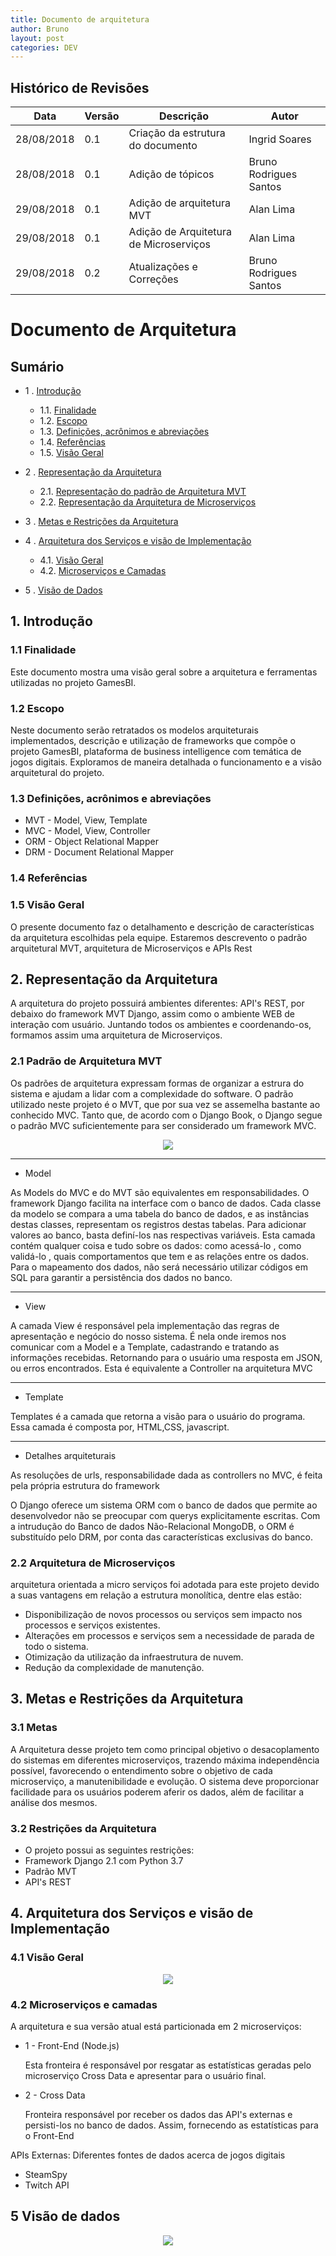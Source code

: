 ```yaml
---
title: Documento de arquitetura
author: Bruno
layout: post
categories: DEV
---
```


## Histórico de Revisões

|Data|Versão|Descrição|Autor|
| --- | --- | --- | --- |
|28/08/2018|0.1|Criação da estrutura do documento|Ingrid Soares|
|28/08/2018|0.1|Adição de tópicos|Bruno Rodrigues Santos|
|29/08/2018|0.1|Adição de arquitetura MVT|Alan Lima|
|29/08/2018|0.1|Adição de Arquitetura de Microserviços|Alan Lima|
|29/08/2018|0.2|Atualizações e Correções|Bruno Rodrigues Santos|

# Documento de Arquitetura

Sumário
----------------

* 1 . [Introdução](#1-introdução)
    * 1.1. [Finalidade](#11-finalidade)
    * 1.2. [Escopo](#12-escopo)
    * 1.3. [Definições, acrônimos e abreviações](#13-definições-acrônimos-e-abreviações)
    * 1.4. [Referências](#14-referências)
    * 1.5. [Visão Geral](#15-visão-geral)

* 2 . [Representação da Arquitetura](#2-representação-da-arquitetura)
   * 2.1. [Representação do padrão de Arquitetura MVT](#21-padrão-de-arquitetura-mvt)
   * 2.2. [Representação da Arquitetura de Microserviços](#22-arquitetura-de-microserviços)   

* 3 . [Metas e Restrições da Arquitetura](#3-metas-e-restrições-da-arquitetura)

* 4 . [Arquitetura dos Serviços e visão de Implementação](#4-arquitetura-dos-serviços-e-visão-de-implementação)
   * 4.1. [Visão Geral](#41-visão-geral)
   * 4.2. [Microserviços e Camadas](#42-microserviços-e-camadas)

* 5 . [Visão de Dados](#5-visão-de-dados)


## 1. Introdução

### 1.1 Finalidade

Este documento mostra uma visão geral sobre a arquitetura e ferramentas utilizadas no projeto GamesBI.

### 1.2 Escopo

Neste documento serão retratados os modelos arquiteturais implementados, descrição e utilização de frameworks
que compõe o projeto GamesBI, plataforma de business intelligence com temática de jogos digitais. Exploramos
de maneira detalhada o funcionamento e a visão arquitetural do projeto.

### 1.3 Definições, acrônimos e abreviações

- MVT - Model, View, Template
- MVC - Model, View, Controller
- ORM - Object Relational Mapper
- DRM - Document Relational Mapper

### 1.4 Referências

### 1.5 Visão Geral

O presente documento faz o detalhamento e descrição de características da arquitetura escolhidas pela equipe.
Estaremos descrevento o padrão arquitetural MVT, arquitetura de Microserviços e APIs Rest

## 2. Representação da Arquitetura

A arquitetura do projeto possuirá ambientes diferentes: API's REST, por debaixo do framework MVT Django, assim como o ambiente WEB de interação com usuário. Juntando todos os ambientes e coordenando-os, formamos assim uma arquitetura de Microserviços.

### 2.1 Padrão de Arquitetura MVT

Os padrões de arquitetura expressam formas de organizar a estrura do sistema e ajudam a lidar com a complexidade do software. O padrão utilizado neste projeto é o MVT, que por sua vez se assemelha bastante ao conhecido MVC. Tanto que, de acordo com o Django Book, o Django segue o padrão MVC suficientemente para ser considerado um framework MVC.

<p align="middle"><img src="https://i.imgur.com/hYYq7q4.png" ></p>

---

* Model

As Models do MVC e do MVT são equivalentes em responsabilidades. O framework Django facilita na interface com o banco de dados. Cada classe da modelo se compara a uma tabela do banco de dados, e as instâncias destas classes, representam os registros destas tabelas. Para adicionar valores ao banco, basta definí-los nas respectivas variáveis. Esta camada contém qualquer coisa e tudo sobre os dados: como acessá-lo , como validá-lo , quais comportamentos que tem e as relações entre os dados. Para o mapeamento dos dados, não será necessário utilizar códigos em SQL para garantir a persistência dos dados no banco.

---

* View

A camada View é responsável pela implementação das regras de apresentação e negócio do nosso sistema. É nela onde iremos nos comunicar com a Model e a Template, cadastrando e tratando as informações recebidas. Retornando para o usuário uma resposta em JSON, ou erros encontrados. Esta é equivalente a Controller na arquitetura MVC

---

* Template

Templates é a camada que retorna a visão para o usuário do programa. Essa camada é composta por, HTML,CSS, javascript.

---

* Detalhes arquiteturais

As resoluções de urls, responsabilidade dada as controllers no MVC, é feita pela própria estrutura do framework

O Django oferece um sistema ORM com o banco de dados que permite ao desenvolvedor não se preocupar com querys explicitamente escritas. Com a intrudução do Banco de dados Não-Relacional MongoDB, o ORM é substituído pelo DRM, por conta das características exclusivas do banco.

### 2.2 Arquitetura de Microserviços

 arquitetura orientada a micro serviços foi adotada para este projeto devido a suas vantagens em relação a estrutura monolítica, dentre elas estão:
* Disponibilização de novos processos ou serviços sem impacto nos processos e serviços existentes.
* Alterações em processos e serviços sem a necessidade de parada de todo o sistema.
* Otimização da utilização da infraestrutura de nuvem.
* Redução da complexidade de manutenção.

## 3. Metas e Restrições da Arquitetura

### 3.1 Metas
A Arquitetura desse projeto tem como principal objetivo o desacoplamento do sistemas em diferentes microserviços, trazendo máxima independência possível, favorecendo o entendimento sobre o objetivo de cada microserviço, a manutenibilidade e evolução. O sistema deve proporcionar facilidade para os usuários poderem aferir os dados, além de facilitar a análise dos mesmos.

### 3.2 Restrições da Arquitetura
- O projeto possui as seguintes restrições:
- Framework Django 2.1 com Python 3.7
- Padrão MVT
- API's REST

## 4. Arquitetura dos Serviços e visão de Implementação

### 4.1 Visão Geral

<p align="middle"><img src="https://i.imgur.com/60PWDud.jpg"></p>

### 4.2 Microserviços e camadas

A arquitetura e sua versão atual está particionada em 2 microserviços:

* 1 - Front-End (Node.js)
  
  Esta fronteira é responsável por resgatar as estatísticas geradas pelo microserviço Cross Data e 
  apresentar para o usuário final.

* 2 - Cross Data
  
  Fronteira responsável por receber os dados das API's externas e persisti-los no banco de dados. Assim, 
  fornecendo as estatísticas para o Front-End

APIs Externas:
  Diferentes fontes de dados acerca de jogos digitais
  * SteamSpy
  * Twitch API

## 5 Visão de dados

<p align="middle"><img src="https://i.imgur.com/Z3IUUfw.jpg"></p>